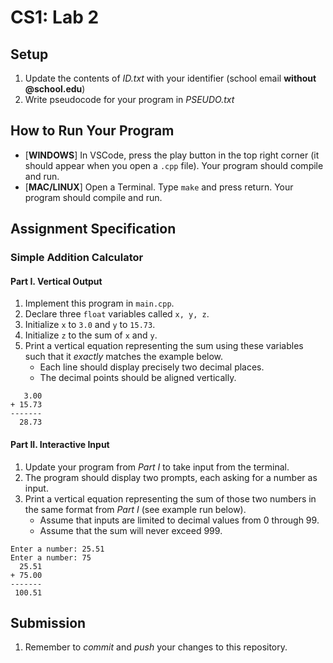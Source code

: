 # CS1: Lab 2

## Setup
1. Update the contents of *ID.txt* with your identifier (school email **without @school.edu**)
2. Write pseudocode for your program in *PSEUDO.txt*

## How to Run Your Program
* [**WINDOWS**] In VSCode, press the play button in the top right corner (it should appear when you open a `.cpp` file). Your program should compile and run.
* [**MAC/LINUX**] Open a Terminal. Type `make` and press return. Your program should compile and run.

## Assignment Specification
### Simple Addition Calculator
#### Part I. Vertical Output
1. Implement this program in `main.cpp`.
2. Declare three `float` variables called `x, y, z`.
3. Initialize `x` to `3.0` and `y` to `15.73`.
4. Initialize `z` to the sum of `x` and `y`.
5. Print a vertical equation representing the sum using these variables such that it *exactly* matches the example below.
   - Each line should display precisely two decimal places.
   - The decimal points should be aligned vertically.
```
   3.00
+ 15.73
-------
  28.73
```

#### Part II. Interactive Input
1. Update your program from *Part I* to take input from the terminal.
2. The program should display two prompts, each asking for a number as input.
3. Print a vertical equation representing the sum of those two numbers in the same format from *Part I* (see example run below).
   - Assume that inputs are limited to decimal values from 0 through 99.
   - Assume that the sum will never exceed 999.
```
Enter a number: 25.51
Enter a number: 75
  25.51
+ 75.00
-------
 100.51
```  

## Submission
1. Remember to *commit* and *push* your changes to this repository.
